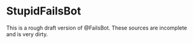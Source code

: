 # StupidFailsBot
This is a rough draft version of @FailsBot. These sources are incomplete and is very dirty.
